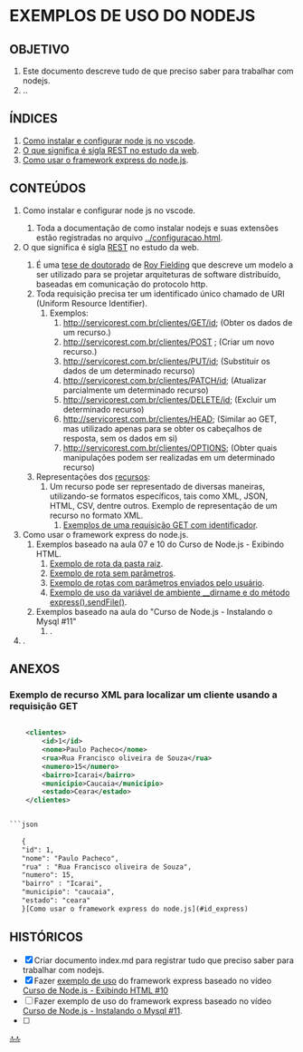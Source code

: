 <!-- Menu de opções -->
<div class="header" id="myHeader"> <div class="navbar" w3-include-html="/menu.inc"> </div> </div>
<div class="title"> <script>  document.write(document.title); </script> </div>

<main>

<!-- markdownlint-disable-next-line -->
<span id="topo"><span>

# EXEMPLOS DE USO DO NODEJS

## OBJETIVO

   1. Este documento descreve tudo de que preciso saber para trabalhar com nodejs.
   2. ..

## ÍNDICES

   1. [Como instalar e configurar node js no vscode](#id-configuracao).
   2. [O que significa é sigla REST no estudo da web](#id-rest).
   3. [Como usar o framework express do node.js](#id_express).

## CONTEÚDOS

   1. Como instalar e configurar node js no vscode. <span id="id-configuracao"><span>
      1. Toda a documentação de como instalar nodejs e suas extensões estão registradas no arquivo [../configuracao.html](../configuracao.html).
   2. O que significa é sigla [REST](https://pt.wikipedia.org/wiki/REST) no estudo da web. <span id="id-rest"><span>
      1. É uma [tese de doutorado](https://www.ics.uci.edu/~fielding/pubs/dissertation/top.htm) de [Roy Fielding](https://pt.wikipedia.org/wiki/Roy_Fielding) que descreve um modelo a ser utilizado para se projetar arquiteturas de software distribuído, baseadas em comunicação do protocolo http.
      2. Toda requisição precisa ter um identificado único chamado de URI (Uniform Resource Identifier).
         1. Exemplos:
            1. <http://servicorest.com.br/clientes/GET/id>; (Obter os dados de um recurso.)
            2. <http://servicorest.com.br/clientes/POST> ; (Criar um novo recurso.)
            3. <http://servicorest.com.br/clientes/PUT/id>; (Substituir os dados de um determinado recurso)
            4. <http://servicorest.com.br/clientes/PATCH/id>; (Atualizar parcialmente um determinado recurso)
            5. <http://servicorest.com.br/clientes/DELETE/id>; (Excluir um determinado recurso)
            6. <http://servicorest.com.br/clientes/HEAD>; (Similar ao GET, mas utilizado apenas para se obter os cabeçalhos de resposta, sem os dados em si)
            7. <http://servicorest.com.br/clientes/OPTIONS>; (Obter quais manipulações podem ser realizadas em um determinado recurso)
      3. Representações dos [recursos](https://pt.wikipedia.org/wiki/REST#Recursos):
         1. Um recurso pode ser representado de diversas maneiras, utilizando-se formatos específicos, tais como XML, JSON, HTML, CSV, dentre outros. Exemplo de representação de um recurso no formato XML.
            1. [Exemplos de uma requisição GET com identificador](#id-xml-json).
   3. Como usar o framework express do node.js.<span id=id_express></span>
      1. Exemplos baseado na aula 07 e 10 do Curso de Node.js - Exibindo HTML.
         1. [Exemplo de rota da pasta raiz](./test_express.js).
         2. [Exemplo de rota sem parâmetros](./test_express.js).
         3. [Exemplo de rotas com parâmetros enviados pelo usuário](./test_express.js).
         4. [Exemplo de uso da variável de ambiente __dirname e do método express().sendFile()](./test_express.js).
      2. Exemplos baseado na aula do "Curso de Node.js - Instalando o Mysql #11"
         1. .
   4. .

## ANEXOS

<span id=id-xml-json> </span>

### Exemplo de recurso XML para localizar um cliente usando a requisição GET

```xml

    <clientes>
        <id>1</id>
        <nome>Paulo Pacheco</nome>
        <rua>Rua Francisco oliveira de Souza</rua>
        <numero>15</numero>
        <bairro>Icarai</bairro>
        <municipio>Caucaia</municipio>
        <estado>Ceara</estado>
    </clientes>


```json
    
   {
   "id": 1,
   "nome": "Paulo Pacheco",
   "rua" : "Rua Francisco oliveira de Souza",
   "numero": 15,
   "bairro" : "Icarai",
   "municipio": "caucaia",
   "estado": "ceara"
   }[Como usar o framework express do node.js](#id_express)

```

## HISTÓRICOS

- [x] Criar documento index.md para registrar tudo que preciso saber para trabalhar com nodejs.
- [x] Fazer [exemplo de uso](./test_express.js) do framework express baseado no vídeo [Curso de Node.js - Exibindo HTML #10](https://www.youtube.com/watch?v=UkwLcuzJRDQ&list=PLJ_KhUnlXUPtbtLwaxxUxHqvcNQndmI4B&index=10)
- [ ] Fazer exemplo de uso do framework express baseado no vídeo [Curso de Node.js - Instalando o Mysql #11](https://www.youtube.com/watch?v=HmmYkLyVy-c&list=PLJ_KhUnlXUPtbtLwaxxUxHqvcNQndmI4B&index=11).
- [ ] 

</main>

[🔝🔝](#topo "Retorna ao topo")